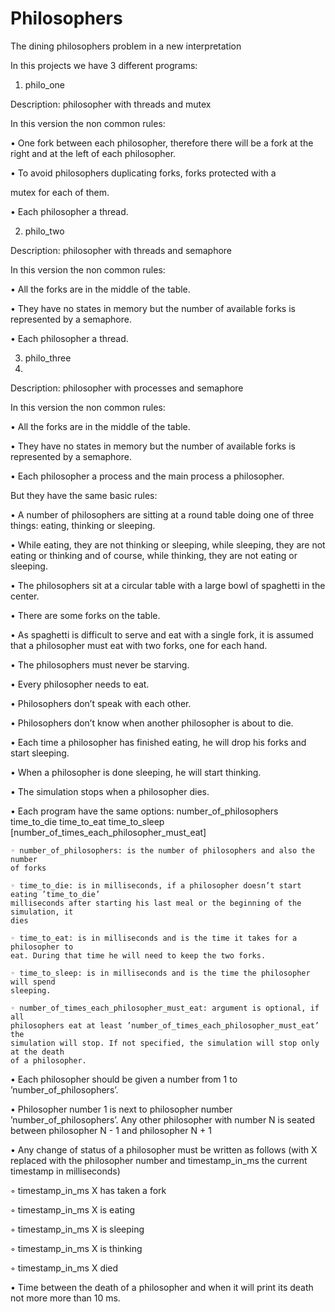 # Philosophers
The dining philosophers problem in a new interpretation

In this projects we have 3 different programs:
1) philo_one

Description: philosopher with threads and mutex

In this version the non common rules:

• One fork between each philosopher, therefore there will be a fork at the right and at the left of each philosopher.

• To avoid philosophers duplicating forks, forks protected with a

mutex for each of them.

• Each philosopher a thread.

2) philo_two

Description: philosopher with threads and semaphore

In this version the non common rules:

• All the forks are in the middle of the table.

• They have no states in memory but the number of available forks is represented by a semaphore.

• Each philosopher a thread.

3) philo_three
4) 
Description: philosopher with processes and semaphore

In this version the non common rules:

• All the forks are in the middle of the table.

• They have no states in memory but the number of available forks is represented by a semaphore.

• Each philosopher a process and the main process a philosopher.

But they have the same basic rules:

• A number of philosophers are sitting at a round table doing one of three things: eating, thinking or sleeping.

• While eating, they are not thinking or sleeping, while sleeping, they are not eating or thinking and of course, while thinking, they are not eating or sleeping.

• The philosophers sit at a circular table with a large bowl of spaghetti in the center.

• There are some forks on the table.

• As spaghetti is difficult to serve and eat with a single fork, it is assumed that a philosopher must eat with two forks, one for each hand.

• The philosophers must never be starving.

• Every philosopher needs to eat.

• Philosophers don’t speak with each other.

• Philosophers don’t know when another philosopher is about to die.

• Each time a philosopher has finished eating, he will drop his forks and start sleeping.

• When a philosopher is done sleeping, he will start thinking.

• The simulation stops when a philosopher dies.

• Each program have the same options: number_of_philosophers time_to_die time_to_eat time_to_sleep [number_of_times_each_philosopher_must_eat]

	◦ number_of_philosophers: is the number of philosophers and also the number
	of forks
	
	◦ time_to_die: is in milliseconds, if a philosopher doesn’t start eating ’time_to_die’
	milliseconds after starting his last meal or the beginning of the simulation, it
	dies
	
	◦ time_to_eat: is in milliseconds and is the time it takes for a philosopher to
	eat. During that time he will need to keep the two forks.
	
	◦ time_to_sleep: is in milliseconds and is the time the philosopher will spend
	sleeping.
	
	◦ number_of_times_each_philosopher_must_eat: argument is optional, if all
	philosophers eat at least ’number_of_times_each_philosopher_must_eat’ the
	simulation will stop. If not specified, the simulation will stop only at the death
	of a philosopher.
	
• Each philosopher should be given a number from 1 to ’number_of_philosophers’.

• Philosopher number 1 is next to philosopher number ’number_of_philosophers’. Any other philosopher with number N is seated between philosopher N - 1 and philosopher N + 1

• Any change of status of a philosopher must be written as follows (with X replaced with the philosopher number and timestamp_in_ms the current timestamp in milliseconds)

◦ timestamp_in_ms X has taken a fork

◦ timestamp_in_ms X is eating

◦ timestamp_in_ms X is sleeping

◦ timestamp_in_ms X is thinking

◦ timestamp_in_ms X died

• Time between the death of a philosopher and when it will print its death not more more than 10 ms.
